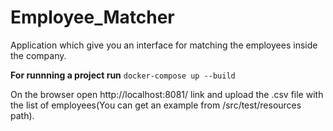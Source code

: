 # Employee_Matcher
Application which give you an interface for matching the employees inside the company.

**For runnning a project run**
`docker-compose up --build`

On the browser open http://localhost:8081/ link and upload the .csv file with the list of employees(You can get an example from /src/test/resources path). 
